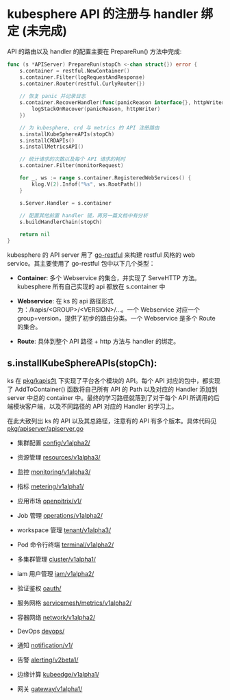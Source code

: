 # kubesphere API 的注册与 handler 绑定 (未完成)

API 的路由以及 handler 的配置主要在 PrepareRun() 方法中完成:

```go
func (s *APIServer) PrepareRun(stopCh <-chan struct{}) error {
	s.container = restful.NewContainer()
	s.container.Filter(logRequestAndResponse)
	s.container.Router(restful.CurlyRouter{})
	
	// 恢复 panic 并记录日志
	s.container.RecoverHandler(func(panicReason interface{}, httpWriter http.ResponseWriter) {
		logStackOnRecover(panicReason, httpWriter)
	})

	// 为 kubesphere, crd 与 metrics 的 API 注册路由
	s.installKubeSphereAPIs(stopCh)
	s.installCRDAPIs()
	s.installMetricsAPI()

	// 统计请求的次数以及每个 API 请求的耗时
	s.container.Filter(monitorRequest)

	for _, ws := range s.container.RegisteredWebServices() {
		klog.V(2).Infof("%s", ws.RootPath())
	}

	s.Server.Handler = s.container
	
	// 配置其他前置 handler 链，再另一篇文档中有分析
	s.buildHandlerChain(stopCh)

	return nil
}
```

kubesphere 的 API server 用了 [go-restful](https://github.com/emicklei/go-restful) 来构建 restful 风格的 web service。其主要使用了 go-restful 包中以下几个类型：

- **Container**: 多个 Webservice 的集合，并实现了 ServeHTTP 方法。kubesphere 所有自己实现的 api 都放在 s.container 中

- **Webservice**: 在 ks 的 api 路径形式为：/kapis/\<GROUP\>/\<VERSION\>/...。一个 Webservice 对应一个 group+version，提供了初步的路由分类。一个 Webservice 是多个 Route 的集合。

- **Route**: 具体到整个 API 路径 + http 方法与 handler 的绑定。


## s.installKubeSphereAPIs(stopCh):

ks 在 [pkg/kapis包](../pkg/kapis/) 下实现了平台各个模块的 API。每个 API 对应的包中，都实现了 AddToContainer() 函数将自己所有 API 的 Path 以及对应的 Handler 添加到 server 中总的 container 中。最终的学习路径就落到了对于每个 API 所调用的后端模块客户端，以及不同路径的 API 对应的 Handler 的学习上。

在此大致列出 ks 的 API 以及其总路径，注意有的 API 有多个版本。具体代码见[pkg/apiserver/apiserver.go](../pkg/apiserver/apiserver.go)

- 集群配置 [config/v1alpha2/](../pkg/kapis/config/v1alpha2/register.go)

- 资源管理 [resources/v1alpha3/](../pkg/kapis/resources/v1alpha3/register.go)

- 监控 [monitoring/v1alpha3/](../pkg/kapis/monitoring/v1alpha3/register.go)

- 指标 [metering/v1alpha1/](../pkg/kapis/metering/v1alpha1/register.go)

- 应用市场 [openpitrix/v1/](../pkg/kapis/openpitrix/v1/register.go)

- Job 管理 [operations/v1alpha2/](../pkg/kapis/operations/v1alpha2/register.go)

- workspace 管理 [tenant/v1alpha3/](../pkg/kapis/tenant/v1alpha3/register.go)

- Pod 命令行终端 [terminal/v1alpha2/](../pkg/kapis/terminal/v1alpha2/register.go)

- 多集群管理 [cluster/v1alpha1/](../pkg/kapis/cluster/v1alpha1/register.go)

- iam 用户管理 [iam/v1alpha2/](../pkg/kapis/iam/v1alpha2/register.go)

- 验证鉴权 [oauth/](../pkg/kapis/oauth/register.go)

- 服务网格 [servicemesh/metrics/v1alpha2/](../pkg/kapis/servicemesh/metrics/v1alpha2/register.go)

- 容器网络 [network/v1alpha2/](../pkg/kapis/network/v1alpha2/register.go)

- DevOps [devops/](../pkg/kapis/devops/register.go)

- 通知 [notification/v1/](../pkg/kapis/notification/v1/register.go)

- 告警 [alerting/v2beta1/](../pkg/kapis/alerting/v2beta1/register.go)

- 边缘计算 [kubeedge/v1alpha1/](../pkg/kapis/kubeedge/v1alpha1/register.go)

- 网关 [gateway/v1alpha1/](../pkg/kapis/gateway/v1alpha1/register.go)
